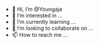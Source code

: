 - 👋 Hi, I’m @Youngaja
- 👀 I’m interested in ...
- 🌱 I’m currently learning ...
- 💞️ I’m looking to collaborate on ...
- 📫 How to reach me ...

<!---
Youngaja/Youngaja is a ✨ special ✨ repository because its `README.md` (this file) appears on your GitHub profile.
You can click the Preview link to take a look at your changes.
--->
